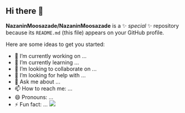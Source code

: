 ## Hi there 👋

**NazaninMoosazade/NazaninMoosazade** is a ✨ _special_ ✨ repository because its `README.md` (this file) appears on your GitHub profile.

Here are some ideas to get you started:

- 🔭 I’m currently working on ...
- 🌱 I’m currently learning ...
- 👯 I’m looking to collaborate on ...
- 🤔 I’m looking for help with ...
- 💬 Ask me about ...
- 📫 How to reach me: ...
- 😄 Pronouns: ...
- ⚡ Fun fact: ...
<a target="_blank" rel="noopener noreferrer nofollow" href="https://camo.githubusercontent.com/936bf24bde4fb9dae5cd5c0cf6001454f3727d716266b51506ce70ea129c806d/68747470733a2f2f736b696c6c69636f6e732e6465762f69636f6e733f693d6a732c6772617068716c2c7461696c77696e642c72656163742c747970657363726970742c72656475782c6e6578742c736f636b6574"><img src="https://camo.githubusercontent.com/936bf24bde4fb9dae5cd5c0cf6001454f3727d716266b51506ce70ea129c806d/68747470733a2f2f736b696c6c69636f6e732e6465762f69636f6e733f693d6a732c6772617068716c2c7461696c77696e642c72656163742c747970657363726970742c72656475782c6e6578742c736f636b6574" data-canonical-src="https://skillicons.dev/icons?i=js,graphql,tailwind,react,typescript,redux,next,socket" style="max-width: 100%;"></a>

